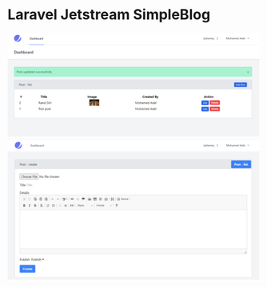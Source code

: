 # Laravel Jetstream SimpleBlog


![](https://github.com/alalamyofficial/Simple-Blog-Jetstream/blob/master/imgs/1.PNG)
![](https://github.com/alalamyofficial/Simple-Blog-Jetstream/blob/master/imgs/2.PNG)
